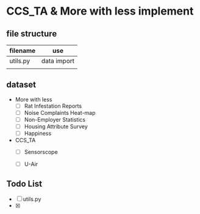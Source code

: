 # CCS_TA & More with less implement

## file structure

| filename | use  |
| -------- | ---- |
| utils.py | data import |
|      |      |


## dataset
- More with less
  -	[ ] Rat Infestation Reports
  -	[ ] Noise Complaints Heat-map
  -	[ ] Non-Employer Statistics
  -	[ ] Housing Attribute Survey
  -	[ ] Happiness
- CCS_TA
  - [ ] Sensorscope
  - [ ] U-Air


## Todo List
- [ ] utils.py
- [x] 


